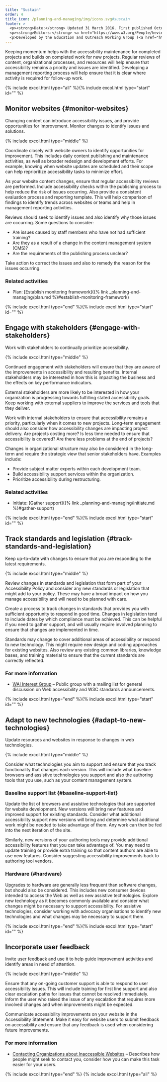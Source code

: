 ```yaml
---
title: "Sustain"
order: 4
title_icon: /planning-and-managing/img/icons.svg#sustain
footer: >
  <p><strong>Date:</strong> Updated 31 March 2016. First published October 2002.</p>
  <p><strong>Editors:</strong> <a href="https://www.w3.org/People/kevin">Kevin White</a>, <a href="https://www.w3.org/People/shadi">Shadi Abou-Zahra</a>, and <a href="https://www.w3.org/People/Shawn">Shawn Lawton Henry</a>. <a href="https://www.w3.org/WAI/beta/planning-and-managing/acknowledgements/">Acknowledgements</a> includes information on previous versions and editors.</p>
  <p>Developed by the Education and Outreach Working Group (<a href="http://www.w3.org/WAI/EO/">EOWG</a>). Updated with support from the <a href="https://www.w3.org/WAI/DEV/">WAI-DEV Project</a> and the <a href="https://www.w3.org/WAI/ACT/">WAI-ACT Project</a>, co-funded by the European Commission <abbr title="Information Society Technologies">IST</abbr> Programme.</p>
---
```


Keeping momentum helps with the accessibility maintenance for completed
projects and builds on completed work for new projects. Regular reviews
of content, organizational processes, and resources will help ensure
that accessibility remains a priority and issues are identified.
Developing a management reporting process will help ensure that it is
clear where activity is required for follow-up work.

{% include excol.html type="all" %}{% include excol.html type="start" id="" %}

Monitor websites {#monitor-websites}
----------------

Changing content can introduce accessibility issues, and provide
opportunities for improvement. Monitor changes to identify issues and
solutions.

{% include excol.html type="middle" %}

Coordinate closely with website owners to identify opportunities for
improvement. This includes daily content publishing and maintenance
activities, as well as broader redesign and development efforts. For
example, knowing when website updates are scheduled and their scope can
help reprioritize accessibility tasks to minimize effort.

As your website content changes, ensure that regular accessibility
reviews are performed. Include accessibility checks within the
publishing process to help reduce the risk of issues occurring. Also
provide a consistent evaluation process and reporting template. This
will help comparison of findings to identify trends across websites or
teams and help in management reporting activities.

Reviews should seek to identify issues and also identify why those
issues are occurring. Some questions to consider:

-   Are issues caused by staff members who have not had sufficient
    training?
-   Are they as a result of a change in the content management system
    (CMS)?
-   Are the requirements of the publishing process unclear?

Take action to correct the issues and also to remedy the reason for the
issues occurring.

### Related activities

-   Plan: [Establish monitoring
    framework]({% link _planning-and-managing/plan.md %}#establish-monitoring-framework)

{% include excol.html type="end" %}{% include excol.html type="start" id="" %}

Engage with stakeholders {#engage-with-stakeholders}
------------------------

Work with stakeholders to continually prioritize accessibility.

{% include excol.html type="middle" %}

Continued engagement with stakeholders will ensure that they are aware
of the improvements in accessibility and resulting benefits. Internal
stakeholders may be interested in how this is impacting the business and
the effects on key performance indicators.

External stakeholders are more likely to be interested in how your
organization is progressing towards fulfilling stated accessibility
goals. Keep working with external suppliers to improve the services and
tools that they deliver.

Work with internal stakeholders to ensure that accessibility remains a
priority, particularly when it comes to new projects. Long-term
engagement should also consider how accessibility changes are impacting
project delivery. Are projects costing more? Is less time needed to
ensure that accessibility is covered? Are there less problems at the end
of projects?

Changes in organizational structure may also be considered in the
long-term and require the strategic view that senior stakeholders have.
Examples include:

-   Provide subject matter experts within each development team.
-   Build accessibility support services within the organization.
-   Prioritize accessibility during restructuring.

### Related activities

-   Initiate: [Gather support]({% link _planning-and-managing/initiate.md %}#gather-support)

{% include excol.html type="end" %}{% include excol.html type="start" id="" %}

Track standards and legislation {#track-standards-and-legislation}
-------------------------------

Keep up-to-date with changes to ensure that you are responding to the
latest requirements.

{% include excol.html type="middle" %}

Review changes in standards and legislation that form part of your
Accessibility Policy and consider any new standards or legislation that
might add to your policy. These may have a broad impact on how you
manage accessibility and will need to be planned with care.

Create a process to track changes in standards that provides you with
sufficient opportunity to respond in good time. Changes in legislation
tend to include dates by which compliance must be achieved. This can be
helpful if you need to gather support, and will usually require involved
planning to ensure that changes are implemented in time.

Standards may change to cover additional areas of accessibility or
respond to new technology. This might require new design and coding
approaches for existing websites. Also review any existing common
libraries, knowledge bases, and training material to ensure that the
current standards are correctly reflected.

### For more information

-   [WAI Interest Group](/WAI/IG/) – Public group with a mailing list
    for general discussion on Web accessibility and W3C standards
    announcements.

{% include excol.html type="end" %}{% include excol.html type="start" id="" %}

Adapt to new technologies {#adapt-to-new-technologies}
-------------------------

Update resources and websites in response to changes in web
technologies.

{% include excol.html type="middle" %}

Consider what technologies you aim to support and ensure that you track
functionality that changes each version. This will include what baseline
browsers and assistive technologies you support and also the authoring
tools that you use, such as your content management system.

### Baseline support list {#baseline-support-list}

Update the list of browsers and assistive technologies that are
supported for website development. New versions will bring new features
and improved support for existing standards. Consider what additional
accessibility support new versions will bring and determine what
additional work might be needed to take advantage of them. Any work can
then be fed into the next iteration of the site.

Similarly, new versions of your authoring tools may provide additional
accessibility features that you can take advantage of. You may need to
update training or provide extra training so that content authors are
able to use new features. Consider suggesting accessibility improvements
back to authoring tool vendors.

### Hardware {#hardware}

Upgrades to hardware are generally less frequent than software changes,
but should also be considered. This includes new consumer devices
intended to access the Web as well as new assistive technologies.
Explore new technology as it becomes commonly available and consider
what changes might be necessary to support accessibility. For assistive
technologies, consider working with advocacy organisations to identify
new technologies and what changes may be necessary to support them.

{% include excol.html type="end" %}{% include excol.html type="start" id="" %}

Incorporate user feedback
-------------------------

Invite user feedback and use it to help guide improvement activities and
identify areas in need of attention.

{% include excol.html type="middle" %}

Ensure that any on-going customer support is able to respond to user
accessibility issues. This will include training for first line support
and also clear escalation paths for issues that cannot be resolved
immediately. Inform the user who raised the issue of any escalation that
requires more involved changes and when improvements might be expected.

Communicate accessibility improvements on your website in the
Accessibility Statement. Make it easy for website users to submit
feedback on accessibility and ensure that any feedback is used when
considering future improvements.

### For more information

-   [Contacting Organizations about Inaccessible
    Websites](/WAI/users/inaccessible.html) – Describes how people might
    seek to contact you, consider how you can make this task easier for
    your users.

{% include excol.html type="end" %}
{% include excol.html type="all" %}
